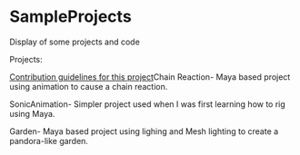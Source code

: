 # SampleProjects
Display of some projects and code

Projects:

[Contribution guidelines for this project](SampleProjects/tree/master/ChainReaction)Chain Reaction-
Maya based project using animation to cause a chain reaction.

SonicAnimation-
Simpler project used when I was first learning how to rig using Maya.

Garden-
Maya based project using lighing and Mesh lighting to create a pandora-like garden.
